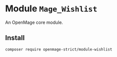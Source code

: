 # Module `Mage_Wishlist`

An OpenMage core module.

## Install

``` bash
composer require openmage-strict/module-wishlist
```

